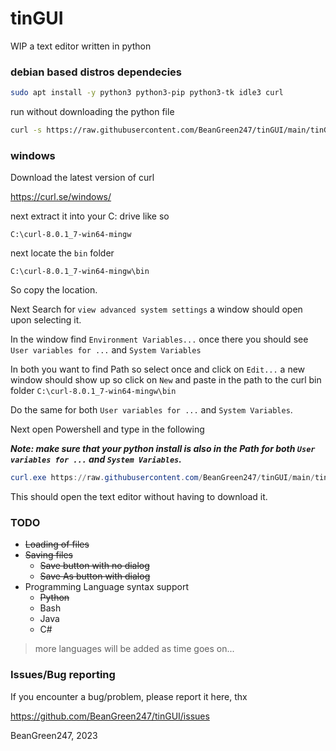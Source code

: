 # tinGUI
WIP a text editor written in python

### debian based distros dependecies
```bash
sudo apt install -y python3 python3-pip python3-tk idle3 curl
```

run without downloading the python file
```bash
curl -s https://raw.githubusercontent.com/BeanGreen247/tinGUI/main/tinGUI/tinGUI.py | python3 -s &
```

### windows
Download the latest version of curl

https://curl.se/windows/

next extract it into your C: drive like so

`C:\curl-8.0.1_7-win64-mingw`

next locate the `bin` folder

`C:\curl-8.0.1_7-win64-mingw\bin`

So copy the location.

Next Search for `view advanced system settings` a window should open upon selecting it.

In the window find `Environment Variables...` once there you should see `User variables for ...` and `System Variables`

In both you want to find Path so select once and click on `Edit...` a new window should show up so click on `New` and paste in the path to the curl bin folder `C:\curl-8.0.1_7-win64-mingw\bin`

Do the same for both `User variables for ...` and `System Variables`.

Next open Powershell and type in the following

***Note: make sure that your python install is also in the Path for both `User variables for ...` and `System Variables`.***

```powershell
curl.exe https://raw.githubusercontent.com/BeanGreen247/tinGUI/main/tinGUI/tinGUI.py | python.exe
```
This should open the text editor without having to download it.

### TODO
* ~~Loading of files~~
* ~~Saving files~~
  * ~~Save button with no dialog~~
  * ~~Save As button with dialog~~
* Programming Language syntax support
  * ~~Python~~
  * Bash
  * Java
  * C#
> more languages will be added as time goes on...

### Issues/Bug reporting
If you encounter a bug/problem, please report it here, thx

https://github.com/BeanGreen247/tinGUI/issues

BeanGreen247, 2023
